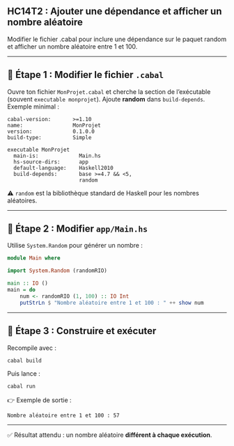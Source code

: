 ## HC14T2 : Ajouter une dépendance et afficher un nombre aléatoire 

Modifier le fichier .cabal pour inclure une dépendance sur le paquet random et afficher un nombre aléatoire entre 1 et 100.

---

## 🚀 Étape 1 : Modifier le fichier `.cabal`

Ouvre ton fichier `MonProjet.cabal` et cherche la section de l’exécutable (souvent `executable monprojet`).
Ajoute **random** dans `build-depends`. Exemple minimal :

```cabal
cabal-version:       >=1.10
name:                MonProjet
version:             0.1.0.0
build-type:          Simple

executable MonProjet
  main-is:             Main.hs
  hs-source-dirs:      app
  default-language:    Haskell2010
  build-depends:       base >=4.7 && <5,
                       random
```

⚠️ `random` est la bibliothèque standard de Haskell pour les nombres aléatoires.

---

## 🚀 Étape 2 : Modifier `app/Main.hs`

Utilise `System.Random` pour générer un nombre :

```haskell
module Main where

import System.Random (randomRIO)

main :: IO ()
main = do
    num <- randomRIO (1, 100) :: IO Int
    putStrLn $ "Nombre aléatoire entre 1 et 100 : " ++ show num
```

---

## 🚀 Étape 3 : Construire et exécuter

Recompile avec :

```bash
cabal build
```

Puis lance :

```bash
cabal run
```

👉 Exemple de sortie :

```
Nombre aléatoire entre 1 et 100 : 57
```

---

✅ Résultat attendu : un nombre aléatoire **différent à chaque exécution**.
